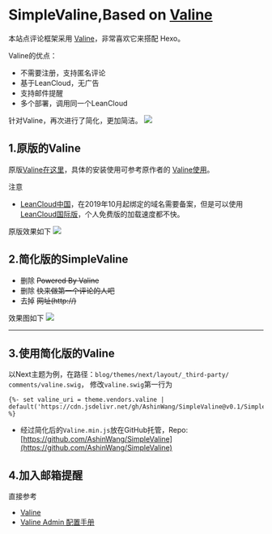 # SimpleValine,Based on [Valine](https://valine.js.org)

本站点评论框架采用 [Valine](https://valine.js.org)，非常喜欢它来搭配 Hexo。

Valine的优点：
+ 不需要注册，支持匿名评论
+ 基于LeanCloud，无广告
+ 支持邮件提醒
+ 多个部署，调用同一个LeanCloud

针对Valine，再次进行了简化，更加简洁。
![](https://tva1.sinaimg.cn/large/006y8mN6ly1g6zg5fxdjgj30mx09gt90.jpg)


<!--more-->

## 1.原版的Valine
原版[Valine在这里](https://valine.js.org)，具体的安装使用可参考原作者的 [Valine使用](https://valine.js.org)。

注意 
+ [LeanCloud中国](http://leancloud.cn)，在2019年10月起绑定的域名需要备案，但是可以使用[LeanCloud国际版](http://LeanCloud.app)，个人免费版的加载速度都不快。

原版效果如下
![](https://tva1.sinaimg.cn/large/006y8mN6ly1g6zg3gv8i9j30ke0cwwf1.jpg)

## 2.简化版的SimpleValine
+ 删除 ~~Powered By Valine~~
+ 删除 ~~快来做第一个评论的人吧~~
+ 去掉 ~~网址(http://)~~

效果图如下
![](https://tva1.sinaimg.cn/large/006y8mN6ly1g6zg5fxdjgj30mx09gt90.jpg)

------

## 3.使用简化版的Valine
以Next主题为例，在路径：`blog⁩/⁨themes⁩/⁨next⁩/⁨layout⁩/⁨_third-party⁩/⁨comments/valine.swig`， 修改`valine.swig`第一行为
 ```
 {%- set valine_uri = theme.vendors.valine | default('https://cdn.jsdelivr.net/gh/AshinWang/SimpleValine@v0.1/SimpleValine.min.js') %}
 ```
 + 经过简化后的`Valine.min.js`放在GitHub托管，Repo:[https://github.com/AshinWang/SimpleValine](https://github.com/AshinWang/SimpleValine)


## 4.加入邮箱提醒
直接参考
+ [Valine](https://valine.js.org/notify.html)
+ [Valine Admin 配置手册](https://deserts.io/valine-admin-document/)


